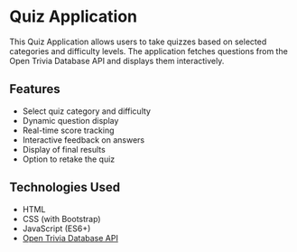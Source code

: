 # Quiz Application

This Quiz Application allows users to take quizzes based on selected categories and difficulty levels. The application fetches questions from the Open Trivia Database API and displays them interactively.

## Features

- Select quiz category and difficulty
- Dynamic question display
- Real-time score tracking
- Interactive feedback on answers
- Display of final results
- Option to retake the quiz

## Technologies Used

- HTML
- CSS (with Bootstrap)
- JavaScript (ES6+)
- [Open Trivia Database API](https://opentdb.com/api_config.php)


